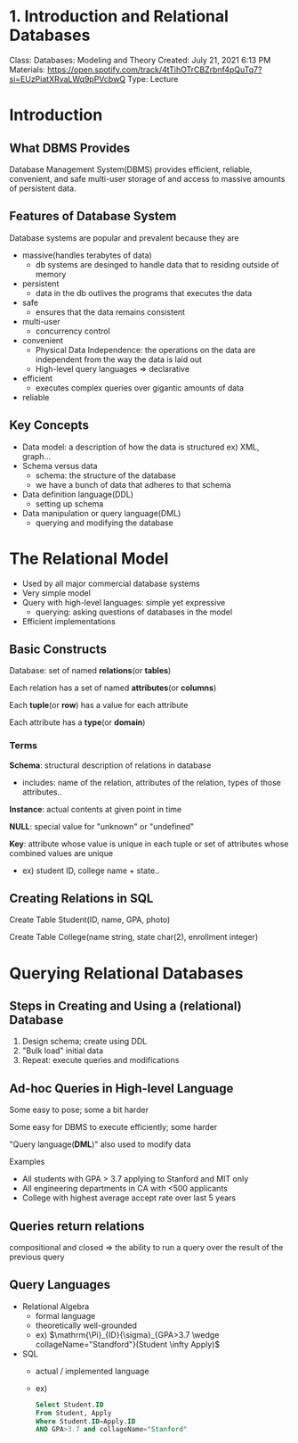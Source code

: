 # 1. Introduction and Relational Databases

Class: Databases: Modeling and Theory
Created: July 21, 2021 6:13 PM
Materials: https://open.spotify.com/track/4tTihOTrCBZrbnf4pQuTq7?si=EUzPiatXRvaLWq9pPVcbwQ
Type: Lecture

# Introduction

## What DBMS Provides

Database Management System(DBMS) provides efficient, reliable, convenient, and safe multi-user storage of and access to massive amounts of persistent data.

## Features of Database System

Database systems are popular and prevalent because they are

- massive(handles terabytes of data)
    - db systems are desinged to handle data that to residing outside of memory
- persistent
    - data in the db outlives the programs that executes the data
- safe
    - ensures that the data remains consistent
- multi-user
    - concurrency control
- convenient
    - Physical Data Independence: the operations on the data are independent from the way the data is laid out
    - High-level query languages ⇒ declarative
- efficient
    - executes complex queries over gigantic amounts of data
- reliable

## Key Concepts

- Data model: a description of how the data is structured ex) XML, graph...
- Schema versus data
    - schema: the structure of the database
    - we have a bunch of data that adheres to that schema
- Data definition language(DDL)
    - setting up schema
- Data manipulation or query language(DML)
    - querying and modifying the database

# The Relational Model

- Used by all major commercial database systems
- Very simple model
- Query with high-level languages: simple yet expressive
    - querying: asking questions of databases in the model
- Efficient implementations

## Basic Constructs

Database: set of named **relations**(or **tables**)

Each relation has a set of named **attributes**(or **columns**)

Each **tuple**(or **row**) has a value for each attribute

Each attribute has a **type**(or **domain**)

### Terms

**Schema**: structural description of relations in database

- includes: name of the relation, attributes of the relation, types of those attributes..

**Instance**: actual contents at given point in time

**NULL**: special value for "unknown" or "undefined"

**Key**: attribute whose value is unique in each tuple or set of attributes whose combined values are unique

- ex) student ID, college name + state..

## Creating Relations in SQL

Create Table Student(ID, name, GPA, photo)

Create Table College(name string, state char(2), enrollment integer)

# Querying Relational Databases

## Steps in Creating and Using a (relational) Database

1. Design schema; create using DDL
2. "Bulk load" initial data
3. Repeat: execute queries and modifications

## Ad-hoc Queries in High-level Language

Some easy to pose; some a bit harder

Some easy for DBMS to execute efficiently; some harder

"Query language(**DML**)" also used to modify data

Examples

- All students with GPA > 3.7 applying to Stanford and MIT only
- All engineering departments in CA with <500 applicants
- College with highest average accept rate over last 5 years

## Queries return relations

compositional and closed ⇒ the ability to run a query over the result of the previous query

## Query Languages

- Relational Algebra
    - formal language
    - theoretically well-grounded
    - ex) $\mathrm{\Pi}_{ID}{\sigma}_{GPA>3.7 \wedge collageName="Standford"}(Student \infty Apply)$
- SQL
    - actual / implemented language
    - ex)

        ```sql
        Select Student.ID
        From Student, Apply
        Where Student.ID=Apply.ID
        AND GPA>3.7 and collageName="Stanford"
        ```